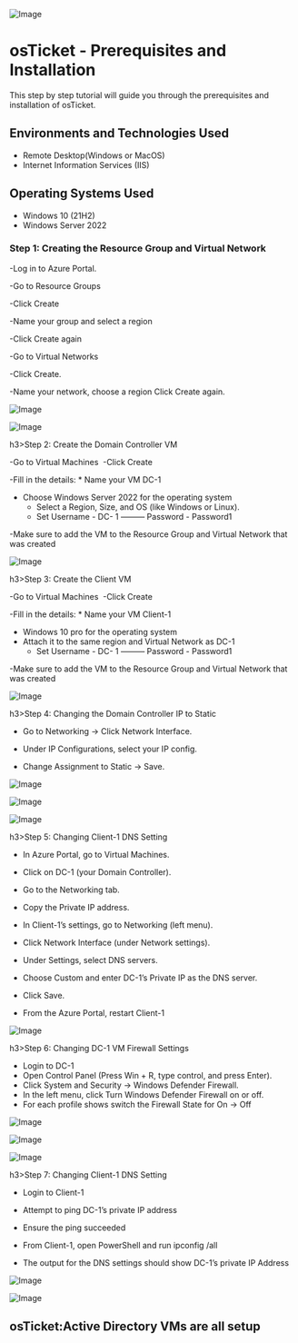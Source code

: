 <p align="center">
  
![Image](https://github.com/user-attachments/assets/5cde0913-0053-42bf-8927-9adcce00239b)

<h1>osTicket - Prerequisites and Installation</h1>
This step by step tutorial will guide you through the prerequisites and installation of osTicket.<br />


<h2>Environments and Technologies Used</h2>

- Remote Desktop(Windows or MacOS)
- Internet Information Services (IIS)

<h2>Operating Systems Used </h2>

- Windows 10</b> (21H2)
- Windows Server 2022










<h3>Step 1: Creating the Resource Group and Virtual Network</h3>

-Log in to Azure Portal.

-Go to Resource Groups

-Click Create

-Name your group and select a region

-Click Create again

-Go to Virtual Networks

-Click Create.

-Name your network, choose a region
Click Create again.


![Image](https://github.com/user-attachments/assets/b2de952e-cb4a-4412-9e5e-26bd563c9de7)

![Image](https://github.com/user-attachments/assets/3e201827-d157-4fa9-9848-46f27ba8bf1c)



h3>Step 2: Create the Domain Controller VM</h3>

-Go to Virtual Machines 
-Click Create

-Fill in the details:
    * Name your VM DC-1
* Choose Windows Server 2022 for the operating system 
    * Select a Region, Size, and OS (like Windows or Linux).
    * Set Username - DC- 1 ———  Password - Password1

-Make sure to add the VM to the Resource Group and Virtual Network that was created


![Image](https://github.com/user-attachments/assets/17d17b88-00fd-4715-b5a2-9a2d787d2c9c)


h3>Step 3: Create the Client VM</h3>

-Go to Virtual Machines 
-Click Create

-Fill in the details:
    * Name your VM Client-1
* Windows 10 pro for the operating system 
* Attach it to the same region and Virtual Network as DC-1
    * Set Username - DC- 1 ———  Password - Password1

-Make sure to add the VM to the Resource Group and Virtual Network that was created


![Image](https://github.com/user-attachments/assets/315f7c4e-ad54-4dfc-9af4-c6499958eb8d)

h3>Step 4: Changing the Domain Controller IP to Static </h3>

- Go to Networking → Click Network Interface.

- Under IP Configurations, select your IP config.

- Change Assignment to Static → Save.


![Image](https://github.com/user-attachments/assets/c59c625c-7848-4f62-86c3-8a1a836e02b9)

![Image](https://github.com/user-attachments/assets/abfe1dcf-44ad-4364-9149-3ace3cbff4c9)

![Image](https://github.com/user-attachments/assets/b8056c53-2b56-4855-a82d-cfffd4312a56)



h3>Step 5: Changing Client-1 DNS Setting</h3>

* In Azure Portal, go to Virtual Machines.

* Click on DC-1 (your Domain Controller).

* Go to the Networking tab.

*  Copy the Private IP address.

- In Client-1’s settings, go to Networking (left menu).

- Click Network Interface (under Network settings).

- Under Settings, select DNS servers.

- Choose Custom and enter DC-1’s Private IP as the DNS server.

- Click Save.

- From the Azure Portal, restart Client-1

![Image](https://github.com/user-attachments/assets/20cb5c53-5460-4590-ac94-9af291523e40)


h3>Step 6: Changing DC-1 VM Firewall Settings</h3>

- Login to DC-1
- Open Control Panel (Press Win + R, type control, and press Enter).
- Click System and Security → Windows Defender Firewall.
- In the left menu, click Turn Windows Defender Firewall on or off.
- For each profile shows switch the Firewall State for On → Off

![Image](https://github.com/user-attachments/assets/00ae1811-62de-41b3-80de-60467d1e79c9)

![Image](https://github.com/user-attachments/assets/ed1c2775-4af0-4fd8-8caf-cadd21827a66)

![Image](https://github.com/user-attachments/assets/a497a335-fdf6-4d70-81ae-b42a467a57c9)


h3>Step 7: Changing Client-1 DNS Setting</h3>

- Login to Client-1

- Attempt to ping DC-1’s private IP address

- Ensure the ping succeeded

- From Client-1, open PowerShell and run ipconfig /all

- The output for the DNS settings should show DC-1’s private IP Address


![Image](https://github.com/user-attachments/assets/8f9d11b9-e466-44ad-a36e-830c3edcd386)

![Image](https://github.com/user-attachments/assets/2e002bd8-2636-40dd-b397-285fc6b1bf2c)




<h2>osTicket:Active Directory VMs are all setup</h2>

